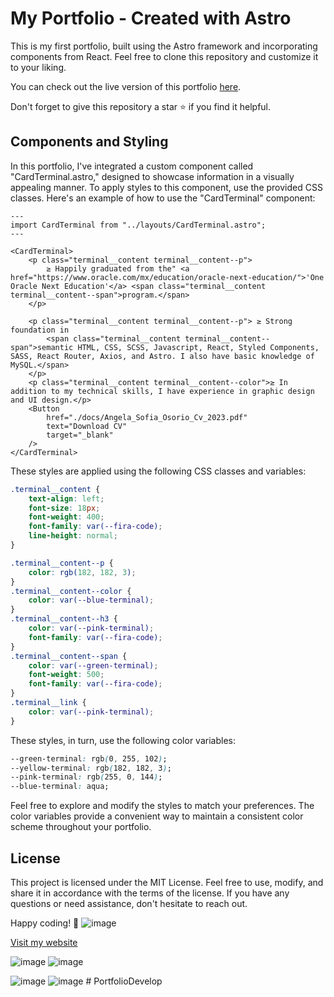 
# My  Portfolio - Created with Astro

This is my first portfolio, built using the Astro framework and incorporating components from React. Feel free to clone this repository and customize it to your liking.

You can check out the live version of this portfolio [here](https://itssofi.dev/).

Don't forget to give this repository a star ⭐ if you find it helpful.

## Components and Styling

In this portfolio, I've integrated a custom component called "CardTerminal.astro," designed to showcase information in a visually appealing manner. To apply styles to this component, use the provided CSS classes. Here's an example of how to use the "CardTerminal" component:

```astro
---
import CardTerminal from "../layouts/CardTerminal.astro";
---

<CardTerminal>
    <p class="terminal__content terminal__content--p">
        ≥ Happily graduated from the" <a href="https://www.oracle.com/mx/education/oracle-next-education/">'One Oracle Next Education'</a> <span class="terminal__content terminal__content--span">program.</span>
    </p>
    
    <p class="terminal__content terminal__content--p"> ≥ Strong foundation in 
        <span class="terminal__content terminal__content--span">semantic HTML, CSS, SCSS, Javascript, React, Styled Components, SASS, React Router, Axios, and Astro. I also have basic knowledge of MySQL.</span>
    </p>
    <p class="terminal__content terminal__content--color">≥ In addition to my technical skills, I have experience in graphic design and UI design.</p>
    <Button
        href="./docs/Angela_Sofia_Osorio_Cv_2023.pdf"
        text="Download CV"
        target="_blank"
    />
</CardTerminal>
```

These styles are applied using the following CSS classes and variables:

```css
.terminal__content {
    text-align: left;
    font-size: 18px;
    font-weight: 400;
    font-family: var(--fira-code);
    line-height: normal;
}

.terminal__content--p {
    color: rgb(182, 182, 3);
}   
.terminal__content--color {
    color: var(--blue-terminal);
}
.terminal__content--h3 {
    color: var(--pink-terminal);
    font-family: var(--fira-code);
}
.terminal__content--span {
    color: var(--green-terminal);
    font-weight: 500;
    font-family: var(--fira-code);
}
.terminal__link {
    color: var(--pink-terminal);
}
```

These styles, in turn, use the following color variables:

```css
--green-terminal: rgb(0, 255, 102);
--yellow-terminal: rgb(182, 182, 3);
--pink-terminal: rgb(255, 0, 144);
--blue-terminal: aqua;
```

Feel free to explore and modify the styles to match your preferences. The color variables provide a convenient way to maintain a consistent color scheme throughout your portfolio.

## License

This project is licensed under the MIT License. Feel free to use, modify, and share it in accordance with the terms of the license. If you have any questions or need assistance, don't hesitate to reach out.

Happy coding! 🚀
![image](https://github.com/SofiDevO/sofidev-portfolio-astro/assets/102200061/15177113-19c4-4de0-aa90-a4f5a32ef07e)


[Visit my website](https://itssofi.dev/)

![image](https://github.com/SofiDevO/SofiDev-landingpage/assets/102200061/132c1833-def1-47ab-8a8d-13c5c0499257)
![image](https://github.com/SofiDevO/SofiDev-landingpage/assets/102200061/448f27ea-1efc-4608-a439-2e81cae00fc4)

![image](https://github.com/SofiDevO/SofiDev-landingpage/assets/102200061/fcd22a9d-5ff7-4673-a2a6-f51b65e4c213)
![image](https://github.com/SofiDevO/SofiDev-landingpage/assets/102200061/e0ed8666-e6f2-40be-a538-82bd019aa3d0)
#   P o r t f o l i o D e v e l o p  
 